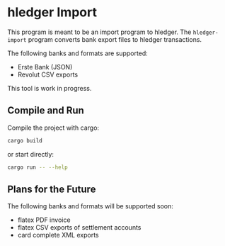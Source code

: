 # hledger Import

This program is meant to be an import program to hledger. 
The `hledger-import` program converts bank export files to hledger transactions.

The following banks and formats are supported:

- Erste Bank (JSON)
- Revolut CSV exports

This tool is work in progress.

## Compile and Run

Compile the project with cargo:

```sh
cargo build
```

or start directly:

```sh
cargo run -- --help
```

## Plans for the Future

The following banks and formats will be supported soon:

- flatex PDF invoice
- flatex CSV exports of settlement accounts
- card complete XML exports
